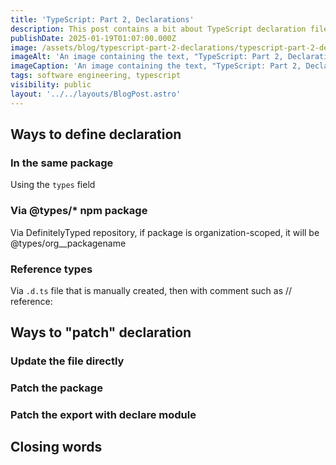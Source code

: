 ```yaml
---
title: 'TypeScript: Part 2, Declarations'
description: This post contains a bit about TypeScript declaration files.
publishDate: 2025-01-19T01:07:00.000Z
image: /assets/blog/typescript-part-2-declarations/typescript-part-2-declarations.png
imageAlt: 'An image containing the text, "TypeScript: Part 2, Declarations".'
imageCaption: 'An image containing the text, "TypeScript: Part 2, Declarations".'
tags: software engineering, typescript
visibility: public
layout: '../../layouts/BlogPost.astro'
---
```


## Ways to define declaration

### In the same package

Using the `types` field

### Via @types/* npm package

Via DefinitelyTyped repository, if package is organization-scoped, it will be @types/org__packagename

### Reference types

Via `.d.ts` file that is manually created, then with comment such as // reference:

## Ways to "patch" declaration

### Update the file directly

### Patch the package

### Patch the export with declare module

## Closing words